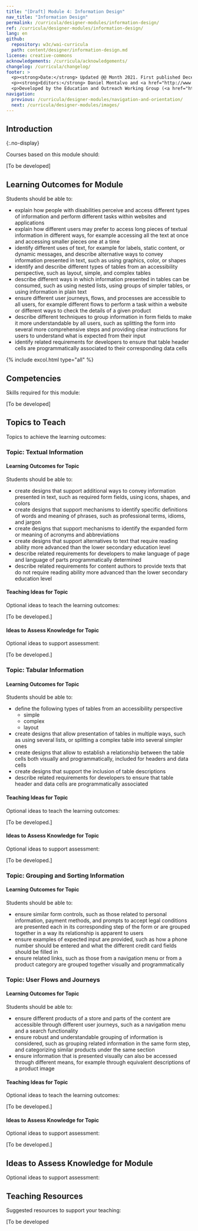 ```yaml
---
title: "[Draft] Module 4: Information Design"
nav_title: "Information Design"
permalink: /curricula/designer-modules/information-design/
ref: /curricula/designer-modules/information-design/
lang: en
github:
  repository: w3c/wai-curricula
  path: content/designer/information-design.md
license: creative-commons
acknowledgements: /curricula/acknowledgements/
changelog: /curricula/changelog/
footer: >
  <p><strong>Date:</strong> Updated @@ Month 2021. First published December 2019. CHANGELOG</p>
  <p><strong>Editors:</strong> Daniel Montalvo and <a href="http://www.w3.org/People/shadi/">Shadi Abou-Zahra</a>. Contributors: <a href="https://www.w3.org/WAI/EO/EOWG-members">EOWG Participants</a>. ACKNOWLEDGEMENTS lists contributors and credits.</p>
  <p>Developed by the Education and Outreach Working Group (<a href="http://www.w3.org/WAI/EO/">EOWG</a>). Developed with support from the <a href="https://www.w3.org/WAI/about/projects/wai-guide/">WAI-Guide Project</a> funded by the European Commission (EC) under the Horizon 2020 program (Grant Agreement 822245).</p>
navigation:
  previous: /curricula/designer-modules/navigation-and-orientation/
  next: /curricula/designer-modules/images/
---
```


## Introduction
{:.no-display}

Courses based on this module should:

[To be developed]

## Learning Outcomes for Module

Students should be able to:

* explain how people with disabilities perceive and access different types of information and perform different tasks within websites and applications
* explain how different users may prefer to access long pieces of textual information in different ways, for example accessing all the text at once and accessing smaller pieces one at a time
* identify different uses of text, for example for labels, static content, or dynamic messages, and describe alternative ways to convey information presented in text, such as using graphics, color, or shapes
* identify and describe different types of tables from an accessibility perspective, such as layout, simple, and complex tables
* describe different ways in which information presented in tables can be consumed, such as using nested lists, using groups of simpler tables, or using information in plain text
* ensure different user journeys, flows, and processes are accessible to all users, for example different flows to perform a task within a website or different ways to check the details of a given product
* describe different techniques to group information in form fields to make it more understandable by all users, such as splitting the form into several more comprehensive steps and providing clear instructions for users to understand what is expected from their input
* identify related requirements for developers to ensure that table header cells are programmatically associated to their corresponding data cells

{% include excol.html type="all" %}

## Competencies

Skills required for this module:

[To be developed]

## Topics to Teach

Topics to achieve the learning outcomes:

### Topic: Textual Information

#### Learning Outcomes for Topic

Students should be able to:

* create designs that support additional ways to convey information presented in text, such as required form fields, using icons, shapes, and colors
* create designs that support mechanisms to identify specific definitions of words and meaning of phrases, such as professional terms, idioms, and jargon
* create designs that support mechanisms to identify the expanded form or meaning of acronyms and abbreviations
* create designs that support alternatives to text that require reading ability more advanced than the lower secondary education level
* describe related requirements for developers to make language of page and language of parts programmatically determined
* describe related requirements for content authors to provide texts that do not require reading ability more advanced than the lower secondary education level

#### Teaching Ideas for Topic

Optional ideas to teach the learning outcomes:

[To be developed.]

#### Ideas to Assess Knowledge for Topic

Optional ideas to support assessment:

[To be developed.]

### Topic: Tabular Information

#### Learning Outcomes for Topic

Students should be able to:

* define the following types of tables from an accessibility perspective
  * simple
  * complex
  * layout
* create designs that allow presentation of tables in multiple ways, such as using several lists, or splitting a complex table into several simpler ones
* create designs that allow to establish a relationship between the table cells both visually and programmatically, included for headers and data cells
* create designs that support the inclusion of table  descriptions
* describe related requirements for developers to ensure that table header and data cells are programmatically associated

#### Teaching Ideas for Topic

Optional ideas to teach the learning outcomes:

[To be developed.]

#### Ideas to Assess Knowledge for Topic

Optional ideas to support assessment:

[To be developed.]

### Topic: Grouping and Sorting Information

#### Learning Outcomes for Topic

Students should be able to:

* ensure similar form controls, such as those related to personal information, payment methods, and prompts to accept legal conditions are presented each in its corresponding step of the form or are grouped together in a way its relationship is apparent to users
* ensure examples of expected input are provided, such as how a phone number should be entered and what the different credit card fields should be filled in
* ensure related links, such as those from a navigation menu or from a product category are grouped together visually and programmatically

### Topic: User Flows and Journeys

#### Learning Outcomes for Topic

Students should be able to:

* ensure different products of a store and parts of the content are accessible through different user journeys, such as a navigation menu and a search functionality
* ensure robust and understandable grouping of information is considered, such as grouping related information in the same form step, and categorizing similar products under the same section
* ensure information that is presented  visually can also be accessed through different means, for example through equivalent descriptions of a product image

#### Teaching Ideas for Topic

Optional ideas to teach the learning outcomes:

[To be developed.]

#### Ideas to Assess Knowledge for Topic

Optional ideas to support assessment:

[To be developed.]

## Ideas to Assess Knowledge for Module

Optional ideas to support assessment:

## Teaching Resources

Suggested resources to support your teaching:

[To be developed
